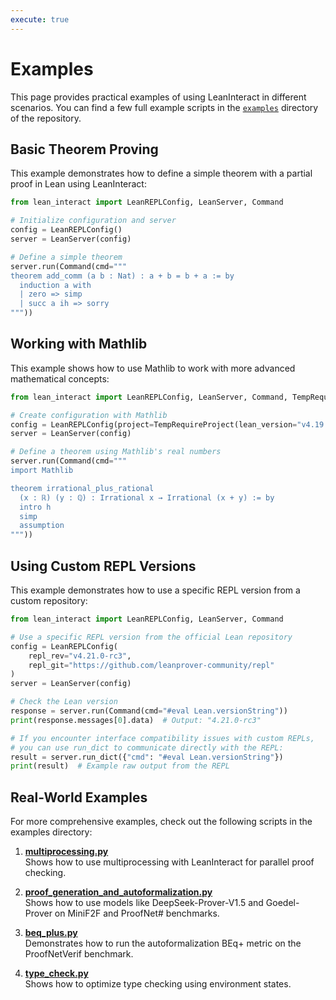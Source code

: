 ```yaml
---
execute: true
---
```


# Examples

This page provides practical examples of using LeanInteract in different scenarios. You can find a few full example scripts in the [`examples`](https://github.com/augustepoiroux/LeanInteract/tree/main/examples) directory of the repository.

## Basic Theorem Proving

This example demonstrates how to define a simple theorem with a partial proof in Lean using LeanInteract:

```python tags=["execute"]
from lean_interact import LeanREPLConfig, LeanServer, Command

# Initialize configuration and server
config = LeanREPLConfig()
server = LeanServer(config)

# Define a simple theorem
server.run(Command(cmd="""
theorem add_comm (a b : Nat) : a + b = b + a := by
  induction a with
  | zero => simp
  | succ a ih => sorry
"""))
```

## Working with Mathlib

This example shows how to use Mathlib to work with more advanced mathematical concepts:

```python
from lean_interact import LeanREPLConfig, LeanServer, Command, TempRequireProject

# Create configuration with Mathlib
config = LeanREPLConfig(project=TempRequireProject(lean_version="v4.19.0", require="mathlib"))
server = LeanServer(config)

# Define a theorem using Mathlib's real numbers
server.run(Command(cmd="""
import Mathlib

theorem irrational_plus_rational 
  (x : ℝ) (y : ℚ) : Irrational x → Irrational (x + y) := by
  intro h
  simp
  assumption
"""))
```

## Using Custom REPL Versions

This example demonstrates how to use a specific REPL version from a custom repository:

```python
from lean_interact import LeanREPLConfig, LeanServer, Command

# Use a specific REPL version from the official Lean repository
config = LeanREPLConfig(
    repl_rev="v4.21.0-rc3", 
    repl_git="https://github.com/leanprover-community/repl"
)
server = LeanServer(config)

# Check the Lean version
response = server.run(Command(cmd="#eval Lean.versionString"))
print(response.messages[0].data)  # Output: "4.21.0-rc3"

# If you encounter interface compatibility issues with custom REPLs,
# you can use run_dict to communicate directly with the REPL:
result = server.run_dict({"cmd": "#eval Lean.versionString"})
print(result)  # Example raw output from the REPL
```

## Real-World Examples

For more comprehensive examples, check out the following scripts in the examples directory:

1. [**multiprocessing.py**](https://github.com/augustepoiroux/LeanInteract/blob/main/examples/multiprocessing.py)  
   Shows how to use multiprocessing with LeanInteract for parallel proof checking.

2. [**proof_generation_and_autoformalization.py**](https://github.com/augustepoiroux/LeanInteract/blob/main/examples/proof_generation_and_autoformalization.py)  
   Shows how to use models like DeepSeek-Prover-V1.5 and Goedel-Prover on MiniF2F and ProofNet# benchmarks.

3. [**beq_plus.py**](https://github.com/augustepoiroux/LeanInteract/blob/main/examples/beq_plus.py)  
   Demonstrates how to run the autoformalization BEq+ metric on the ProofNetVerif benchmark.

4. [**type_check.py**](https://github.com/augustepoiroux/LeanInteract/blob/main/examples/type_check.py)  
   Shows how to optimize type checking using environment states.
